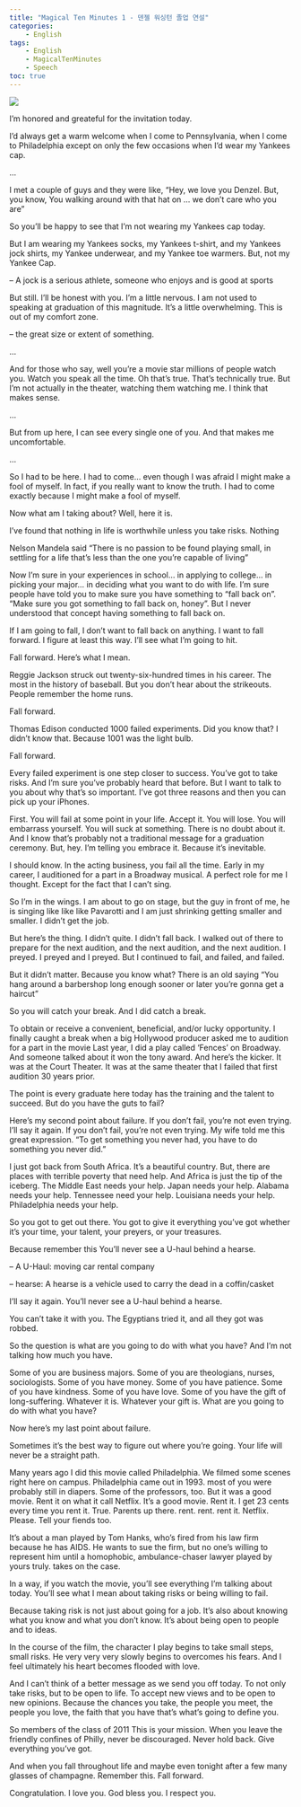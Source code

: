 ```yaml
---
title: "Magical Ten Minutes 1 - 덴젤 워싱턴 졸업 연설"
categories:
    - English
tags:
    - English
    - MagicalTenMinutes
    - Speech
toc: true
---
```


[![](http://img.youtube.com/vi/nThgss1ps6Q/0.jpg)](http://www.youtube.com/watch?v=nThgss1ps6Q "")

I’m honored and greateful for the invitation today.

I’d always get a warm welcome when I come to Pennsylvania, when I come to Philadelphia except on only the few occasions when I’d wear my Yankees cap.

…

I met a couple of guys and they were like, “Hey, we love you Denzel. But, you know, You walking around with that hat on … we don’t care who you are”

So you’ll be happy to see that I’m not wearing my Yankees cap today.

But I am wearing my Yankees socks, my Yankees t-shirt, and my Yankees jock shirts, my Yankee underwear, and my Yankee toe warmers. But, not my Yankee Cap.

– A jock is a serious athlete, someone who enjoys and is good at sports

But still. I’ll be honest with you. I’m a little nervous. I am not used to speaking at graduation of this magnitude. It’s a little overwhelming. This is out of my comfort zone.

– the great size or extent of something.

…

And for those who say, well you’re a movie star millions of people watch you. Watch you speak all the time. Oh that’s true. That’s technically true. But I’m not actually in the theater, watching them watching me. I think that makes sense.

…

But from up here, I can see every single one of you. And that makes me uncomfortable.

…

So I had to be here. I had to come… even though I was afraid I might make a fool of myself. In fact, if you really want to know the truth. I had to come exactly because I might make a fool of myself.

Now what am I taking about? Well, here it is.

I’ve found that nothing in life is worthwhile unless you take risks. Nothing

Nelson Mandela said “There is no passion to be found playing small, in settling for a life that’s less than the one you’re capable of living”

Now I’m sure in your experiences in school… in applying to college… in picking your major… in deciding what you want to do with life. I’m sure people have told you to make sure you have something to “fall back on”. “Make sure you got something to fall back on, honey”. But I never understood that concept having something to fall back on.

If I am going to fall, I don’t want to fall back on anything. I want to fall forward. I figure at least this way. I’ll see what I’m going to hit.

Fall forward. Here’s what I mean.

Reggie Jackson struck out twenty-six-hundred times in his career. The most in the history of baseball. But you don’t hear about the strikeouts. People remember the home runs.

Fall forward.

Thomas Edison conducted 1000 failed experiments. Did you know that? I didn’t know that. Because 1001 was the light bulb.

Fall forward.

Every failed experiment is one step closer to success. You’ve got to take risks. And I’m sure you’ve probably heard that before. But I want to talk to you about why that’s so important. I’ve got three reasons and then you can pick up your iPhones.

First. You will fail at some point in your life. Accept it. You will lose. You will embarrass yourself. You will suck at something. There is no doubt about it. And I know that’s probably not a traditional message for a graduation ceremony. But, hey. I’m telling you embrace it. Because it’s inevitable.

I should know. In the acting business, you fail all the time. Early in my career, I auditioned for a part in a Broadway musical. A perfect role for me I thought. Except for the fact that I can’t sing.

So I’m in the wings. I am about to go on stage, but the guy in front of me, he is singing like like like Pavarotti and I am just shrinking getting smaller and smaller. I didn’t get the job.

But here’s the thing. I didn’t quite. I didn’t fall back. I walked out of there to prepare for the next audition, and the next audition, and the next audition. I preyed. I preyed and I preyed. But I continued to fail, and failed, and failed.

But it didn’t matter. Because you know what? There is an old saying “You hang around a barbershop long enough sooner or later you’re gonna get a haircut”

So you will catch your break. And I did catch a break.

To obtain or receive a convenient, beneficial, and/or lucky opportunity.
I finally caught a break when a big Hollywood producer asked me to audition for a part in the movie
Last year, I did a play called ‘Fences’ on Broadway. And someone talked about it won the tony award. And here’s the kicker. It was at the Court Theater. It was at the same theater that I failed that first audition 30 years prior.

The point is every graduate here today has the training and the talent to succeed. But do you have the guts to fail?

Here’s my second point about failure. If you don’t fail, you’re not even trying. I’ll say it again. If you don’t fail, you’re not even trying. My wife told me this great expression. “To get something you never had, you have to do something you never did.”

I just got back from South Africa. It’s a beautiful country. But, there are places with terrible poverty that need help. And Africa is just the tip of the iceberg. The Middle East needs your help. Japan needs your help. Alabama needs your help. Tennessee need your help. Louisiana needs your help. Philadelphia needs your help.

So you got to get out there. You got to give it everything you’ve got whether it’s your time, your talent, your preyers, or your treasures.

Because remember this You’ll never see a U-haul behind a hearse.

– A U-Haul: moving car rental company

– hearse: A hearse is a vehicle used to carry the dead in a coffin/casket

I’ll say it again. You’ll never see a U-haul behind a hearse.

You can’t take it with you. The Egyptians tried it, and all they got was robbed.

So the question is what are you going to do with what you have? And I’m not talking how much you have.

Some of you are business majors. Some of you are theologians, nurses, sociologists. Some of you have money. Some of you have patience. Some of you have kindness. Some of you have love. Some of you have the gift of long-suffering. Whatever it is. Whatever your gift is. What are you going to do with what you have?

Now here’s my last point about failure.

Sometimes it’s the best way to figure out where you’re going. Your life will never be a straight path.

Many years ago I did this movie called Philadelphia. We filmed some scenes right here on campus. Philadelphia came out in 1993. most of you were probably still in diapers. Some of the professors, too. But it was a good movie. Rent it on what it call Netflix. It’s a good movie. Rent it. I get 23 cents every time you rent it. True. Parents up there. rent. rent. rent it. Netflix. Please. Tell your fiends too.

It’s about a man played by Tom Hanks, who’s fired from his law firm because he has AIDS. He wants to sue the firm, but no one’s willing to represent him until a homophobic, ambulance-chaser lawyer played by yours truly. takes on the case.

In a way, if you watch the movie, you’ll see everything I’m talking about today. You’ll see what I mean about taking risks or being willing to fail.

Because taking risk is not just about going for a job. It’s also about knowing what you know and what you don’t know. It’s about being open to people and to ideas.

In the course of the film, the character I play begins to take small steps, small risks. He very very very slowly begins to overcomes his fears. And I feel ultimately his heart becomes flooded with love.

And I can’t think of a better message as we send you off today. To not only take risks, but to be open to life. To accept new views and to be open to new opinions. Because the chances you take, the people you meet, the people you love, the faith that you have that’s what’s going to define you.

So members of the class of 2011 This is your mission. When you leave the friendly confines of Philly, never be discouraged. Never hold back. Give everything you’ve got.

And when you fall throughout life and maybe even tonight after a few many glasses of champagne. Remember this. Fall forward.

Congratulation. I love you. God bless you. I respect you.
